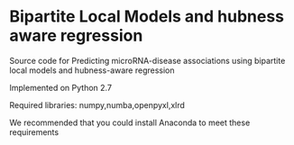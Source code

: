# Bipartite Local Models and hubness aware regression

Source code for Predicting microRNA-disease associations using bipartite local models and hubness-aware regression

Implemented on Python 2.7

Required libraries: numpy,numba,openpyxl,xlrd

We recommended that you could install Anaconda to meet these requirements
